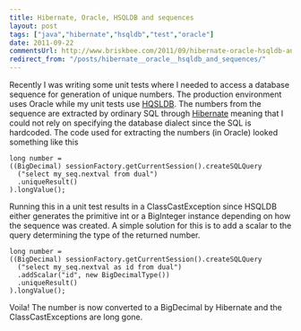 ```yaml
---
title: Hibernate, Oracle, HSQLDB and sequences
layout: post
tags: ["java","hibernate","hsqldb","test","oracle"]
date: 2011-09-22
commentsUrl: http://www.briskbee.com/2011/09/hibernate-oracle-hsqldb-and-sequences.html#comment-form
redirect_from: "/posts/hibernate__oracle__hsqldb_and_sequences/"
---
```


Recently I was writing some unit tests where I needed to access a database sequence for generation of unique numbers. The production environment uses Oracle while my unit tests use [HQSLDB](http://hsqldb.org/). The numbers from the sequence are extracted by ordinary SQL through [Hibernate](http://www.hibernate.org/) meaning that I could not rely on specifying the database dialect since the SQL is hardcoded. The code used for extracting the numbers (in Oracle) looked something like this


```
long number =
((BigDecimal) sessionFactory.getCurrentSession().createSQLQuery
  ("select my_seq.nextval from dual")
  .uniqueResult()
).longValue();
```
Running this in a unit test results in a ClassCastException since HSQLDB either generates the primitive int or a BigInteger instance depending on how the sequence was created. A simple solution for this is to add a scalar to the query determining the type of the returned number.


```
long number =
((BigDecimal) sessionFactory.getCurrentSession().createSQLQuery
  ("select my_seq.nextval as id from dual")
  .addScalar("id", new BigDecimalType())
  .uniqueResult()
).longValue();
```
Voila! The number is now converted to a BigDecimal by Hibernate and the ClassCastExceptions are long gone.

